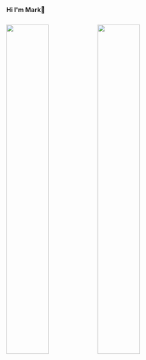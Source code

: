 ###  Hi I'm Mark👋

## 
<!-- [![Anurag's GitHub stats](https://github-readme-stats.vercel.app/api?username=markmark345&show_icons=true&theme=tokyonight)](https://github.com/anuraghazra/github-readme-stats)
[![Top Langs](https://github-readme-stats.vercel.app/api/top-langs/?username=markmark345&layout=compact&theme=tokyonight)](https://github.com/anuraghazra/github-readme-stats) -->

<img align="left" width="47%" src="https://github-readme-stats.vercel.app/api?username=markmark345&show_icons=true&theme=tokyonight"/>

<img align="left" width="47%" margin-left="10%" src="https://github-readme-stats.vercel.app/api/top-langs/?username=markmark345&layout=compact&theme=tokyonight"/>

